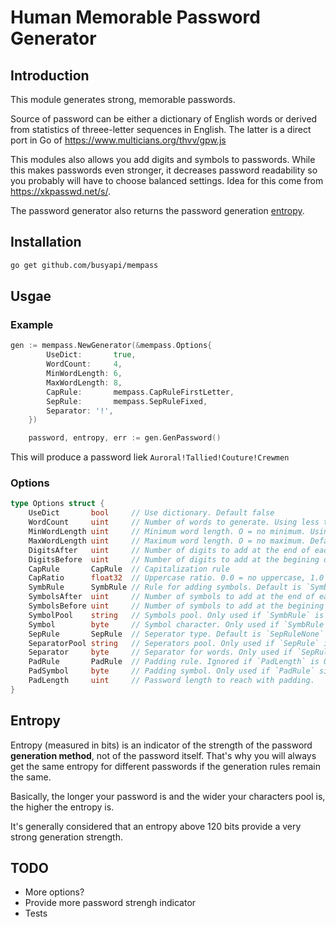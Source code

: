 # Human Memorable Password Generator

## Introduction

This module generates strong, memorable passwords.

Source of password can be either a dictionary of English words or derived from statistics of threee-letter sequences in English. The latter is a direct port in Go of https://www.multicians.org/thvv/gpw.js

This modules also allows you add digits and symbols to passwords. While this makes passwords even stronger, it decreases password readability so you probably will have to choose balanced settings. Idea for this come from https://xkpasswd.net/s/.

The password generator also returns the password generation [entropy](#entropy).

## Installation

```sh
go get github.com/busyapi/mempass
```

## Usgae

### Example

```go
gen := mempass.NewGenerator(&mempass.Options{
		UseDict:       true,
		WordCount:     4,
		MinWordLength: 6,
		MaxWordLength: 8,
		CapRule:       mempass.CapRuleFirstLetter,
		SepRule:       mempass.SepRuleFixed,
		Separator: '!',
	})

	password, entropy, err := gen.GenPassword()
```

This will produce a password liek `Auroral!Tallied!Couture!Crewmen`

### Options

```go
type Options struct {
	UseDict       bool     // Use dictionary. Default false
	WordCount     uint     // Number of words to generate. Using less than 2 is discouraged. Default is 2
	MinWordLength uint     // Minimum word length. O = no minimum. Using less than 4 is discouraged. Default is 0
	MaxWordLength uint     // Maximum word length. O = no maximum. Default is 0
	DigitsAfter   uint     // Number of digits to add at the end of each word. Default is 0
	DigitsBefore  uint     // Number of digits to add at the begining of each word. Default is 0
	CapRule       CapRule  // Capitalization rule
	CapRatio      float32  // Uppercase ratio. 0.0 = no uppercase, 1.0 = all uppercase, 0.3 = 1/3 uppercase, etc. Only used if `Capitalization` is `CapRandom`. Default is 0.2
	SymbRule      SymbRule // Rule for adding symbols. Default is `SymbRuleNone`
	SymbolsAfter  uint     // Number of symbols to add at the end of each word. Default is 0
	SymbolsBefore uint     // Number of symbols to add at the begining of each word. Default is 0
	SymbolPool    string   // Symbols pool. Only used if `SymbRule` is `SymbRuleRandom`. Default is "@&!-_^$*%,.;:/=+"
	Symbol        byte     // Symbol character. Only used if `SymbRule` is `SymbRuleFixed` or `SymbRulePadding`. Default is `/`
	SepRule       SepRule  // Seperator type. Default is `SepRuleNone`
	SeparatorPool string   // Seperators pool. Only used if `SepRule` is `SepRuleRandom`. Default is "@&!-_^$*%,.;:/=+"
	Separator     byte     // Separator for words. Only used if `SepRule` is `SepRuleFixed`. Default is '-'
	PadRule       PadRule  // Padding rule. Ignored if `PadLength` is 0
	PadSymbol     byte     // Padding symbol. Only used if `PadRule` si `PadRuleFixed`. Default is `.`
	PadLength     uint     // Password length to reach with padding.
}
```

<a id="entropy"></a>

## Entropy

Entropy (measured in bits) is an indicator of the strength of the password **generation method**, not of the password itself. That's why you will always get the same entropy for different passwords if the generation rules remain the same.

Basically, the longer your password is and the wider your characters pool is, the higher the entropy is.

It's generally considered that an entropy above 120 bits provide a very strong generation strength.

## TODO

- More options?
- Provide more password strengh indicator
- Tests
